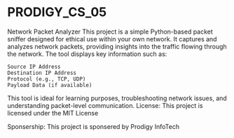 # PRODIGY_CS_05
Network Packet Analyzer
This project is a simple Python-based packet sniffer designed for ethical use within your own network. It captures and analyzes network packets, providing insights into the traffic flowing through the network. The tool displays key information such as:

    Source IP Address
    Destination IP Address
    Protocol (e.g., TCP, UDP)
    Payload Data (if available)

This tool is ideal for learning purposes, troubleshooting network issues, and understanding packet-level communication.
License: This project is licensed under the MIT License

Sponsership: This project is sponsered by Prodigy InfoTech
